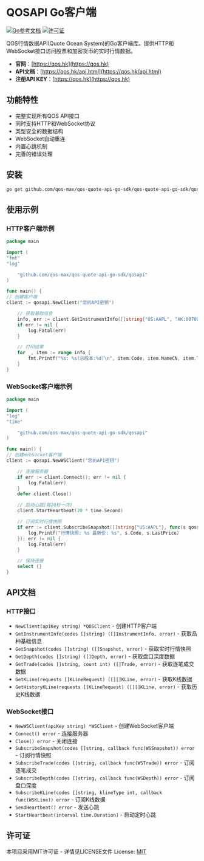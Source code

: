 # QOSAPI Go客户端

[![Go参考文档](https://pkg.go.dev/badge/github.com/qos-max/qos-quote-api-go-sdk.svg)](https://pkg.go.dev/github.com/qos-max/qos-quote-api-go-sdk)
[![许可证](https://img.shields.io/badge/license-MIT-blue.svg)](LICENSE)

QOS行情数据API(Quote Ocean System)的Go客户端库。提供HTTP和WebSocket接口访问股票和加密货币的实时行情数据。

- **官网**：[https://qos.hk](https://qos.hk)
- **API文档**：[https://qos.hk/api.html](https://qos.hk/api.html)
- **注册API KEY**：[https://qos.hk](https://qos.hk)

## 功能特性

- 完整实现所有QOS API接口
- 同时支持HTTP和WebSocket协议
- 类型安全的数据结构
- WebSocket自动重连
- 内置心跳机制
- 完善的错误处理

## 安装

```bash
go get github.com/qos-max/qos-quote-api-go-sdk/qos-quote-api-go-sdk/qosapi
```

## 使用示例

### HTTP客户端示例

```go
package main

import (
"fmt"
"log"

    "github.com/qos-max/qos-quote-api-go-sdk/qosapi"
)

func main() {
// 创建客户端
client := qosapi.NewClient("您的API密钥")

    // 获取基础信息
    info, err := client.GetInstrumentInfo([]string{"US:AAPL", "HK:00700"})
    if err != nil {
        log.Fatal(err)
    }

    // 打印结果
    for _, item := range info {
        fmt.Printf("%s: %s(总股本:%d)\n", item.Code, item.NameCN, item.TotalShares)
    }
}
```

### WebSocket客户端示例

```go
package main

import (
"log"
"time"

    "github.com/qos-max/qos-quote-api-go-sdk/qosapi"
)

func main() {
// 创建WebSocket客户端
client := qosapi.NewWSClient("您的API密钥")

    // 连接服务器
    if err := client.Connect(); err != nil {
        log.Fatal(err)
    }
    defer client.Close()

    // 启动心跳(每20秒一次)
    client.StartHeartbeat(20 * time.Second)

    // 订阅实时行情快照
    if err := client.SubscribeSnapshot([]string{"US:AAPL"}, func(s qosapi.WSSnapshot) {
        log.Printf("行情快照: %s 最新价: %s", s.Code, s.LastPrice)
    }); err != nil {
        log.Fatal(err)
    }

    // 保持连接
    select {}
}
```

## API文档

### HTTP接口

- `NewClient(apiKey string) *QOSClient` - 创建HTTP客户端
- `GetInstrumentInfo(codes []string) ([]InstrumentInfo, error)` - 获取品种基础信息
- `GetSnapshot(codes []string) ([]Snapshot, error)` - 获取实时行情快照
- `GetDepth(codes []string) ([]Depth, error)` - 获取盘口深度数据
- `GetTrade(codes []string, count int) ([]Trade, error)` - 获取逐笔成交数据
- `GetKLine(requests []KLineRequest) ([][]KLine, error)` - 获取K线数据
- `GetHistoryKLine(requests []KLineRequest) ([][]KLine, error)` - 获取历史K线数据

### WebSocket接口

- `NewWSClient(apiKey string) *WSClient` - 创建WebSocket客户端
- `Connect() error` - 连接服务器
- `Close() error` - 关闭连接
- `SubscribeSnapshot(codes []string, callback func(WSSnapshot)) error` - 订阅行情快照
- `SubscribeTrade(codes []string, callback func(WSTrade)) error` - 订阅逐笔成交
- `SubscribeDepth(codes []string, callback func(WSDepth)) error` - 订阅盘口深度
- `SubscribeKLine(codes []string, klineType int, callback func(WSKLine)) error` - 订阅K线数据
- `SendHeartbeat() error` - 发送心跳
- `StartHeartbeat(interval time.Duration)` - 启动定时心跳

## 许可证

本项目采用MIT许可证 - 详情见LICENSE文件
License: [MIT](./LICENSE)
